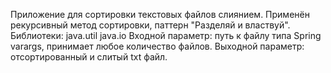  Приложение для сортировки текстовых файлов слиянием. 
 Применён рекурсивный метод сортировки, паттерн "Разделяй и властвуй".
 Библиотеки: java.util
             java.io
 Входной параметр: путь к файлу типа Spring varargs, принимает любое количество файлов. 
 Выходной параметр: отсортированный и слитый txt файл. 
